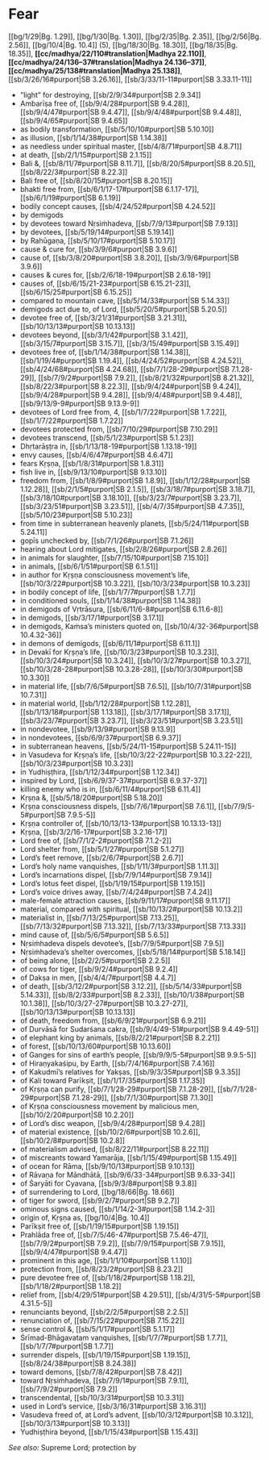 # Fear

[[bg/1/29|Bg. 1.29]], [[bg/1/30|Bg. 1.30]], [[bg/2/35|Bg. 2.35]], [[bg/2/56|Bg. 2.56]], [[bg/10/4|Bg. 10.4]] (5), [[bg/18/30|Bg. 18.30]], [[bg/18/35|Bg. 18.35]], **[[cc/madhya/22/110#translation|Madhya 22.110]]**, **[[cc/madhya/24/136–37#translation|Madhya 24.136–37]]**, **[[cc/madhya/25/138#translation|Madhya 25.138]]**, [[sb/3/26/16#purport|SB 3.26.16]], [[sb/3/33/11-11#purport|SB 3.33.11-11]]

* ”light” for destroying, [[sb/2/9/34#purport|SB 2.9.34]]
* Ambarīṣa free of, [[sb/9/4/28#purport|SB 9.4.28]], [[sb/9/4/47#purport|SB 9.4.47]], [[sb/9/4/48#purport|SB 9.4.48]], [[sb/9/4/65#purport|SB 9.4.65]]
* as bodily transformation, [[sb/5/10/10#purport|SB 5.10.10]]
* as illusion, [[sb/1/14/38#purport|SB 1.14.38]]
* as needless under spiritual master, [[sb/4/8/71#purport|SB 4.8.71]]
* at death, [[sb/2/1/15#purport|SB 2.1.15]]
* Bali &, [[sb/8/11/7#purport|SB 8.11.7]], [[sb/8/20/5#purport|SB 8.20.5]], [[sb/8/22/3#purport|SB 8.22.3]]
* Bali free of, [[sb/8/20/15#purport|SB 8.20.15]]
* bhakti free from, [[sb/6/1/17-17#purport|SB 6.1.17-17]], [[sb/6/1/19#purport|SB 6.1.19]]
* bodily concept causes, [[sb/4/24/52#purport|SB 4.24.52]]
* by demigods
* by devotees toward Nṛsiṁhadeva, [[sb/7/9/13#purport|SB 7.9.13]]
* by devotees, [[sb/5/19/14#purport|SB 5.19.14]]
* by Rahūgaṇa, [[sb/5/10/17#purport|SB 5.10.17]]
* cause & cure for, [[sb/3/9/6#purport|SB 3.9.6]]
* cause of, [[sb/3/8/20#purport|SB 3.8.20]], [[sb/3/9/6#purport|SB 3.9.6]]
* causes & cures for, [[sb/2/6/18-19#purport|SB 2.6.18-19]]
* causes of, [[sb/6/15/21-23#purport|SB 6.15.21-23]], [[sb/6/15/25#purport|SB 6.15.25]]
* compared to mountain cave, [[sb/5/14/33#purport|SB 5.14.33]]
* demigods act due to, of Lord, [[sb/5/20/5#purport|SB 5.20.5]]
* devotee free of, [[sb/3/21/31#purport|SB 3.21.31]], [[sb/10/13/13#purport|SB 10.13.13]]
* devotees beyond, [[sb/3/1/42#purport|SB 3.1.42]], [[sb/3/15/7#purport|SB 3.15.7]], [[sb/3/15/49#purport|SB 3.15.49]]
* devotees free of, [[sb/1/14/38#purport|SB 1.14.38]], [[sb/1/19/4#purport|SB 1.19.4]], [[sb/4/24/52#purport|SB 4.24.52]], [[sb/4/24/68#purport|SB 4.24.68]], [[sb/7/1/28-29#purport|SB 7.1.28-29]], [[sb/7/9/2#purport|SB 7.9.2]], [[sb/8/21/32#purport|SB 8.21.32]], [[sb/8/22/3#purport|SB 8.22.3]], [[sb/9/4/24#purport|SB 9.4.24]], [[sb/9/4/28#purport|SB 9.4.28]], [[sb/9/4/48#purport|SB 9.4.48]], [[sb/9/13/9-9#purport|SB 9.13.9-9]]
* devotees of Lord free from, 4, [[sb/1/7/22#purport|SB 1.7.22]], [[sb/1/7/22#purport|SB 1.7.22]]
* devotees protected from, [[sb/7/10/29#purport|SB 7.10.29]]
* devotees transcend, [[sb/5/1/23#purport|SB 5.1.23]]
* Dhṛtarāṣṭra in, [[sb/1/13/18-19#purport|SB 1.13.18-19]]
* envy causes, [[sb/4/6/47#purport|SB 4.6.47]]
* fears Kṛṣṇa, [[sb/1/8/31#purport|SB 1.8.31]]
* fish live in, [[sb/9/13/10#purport|SB 9.13.10]]
* freedom from, [[sb/1/8/9#purport|SB 1.8.9]], [[sb/1/12/28#purport|SB 1.12.28]], [[sb/2/1/5#purport|SB 2.1.5]], [[sb/3/18/7#purport|SB 3.18.7]], [[sb/3/18/10#purport|SB 3.18.10]], [[sb/3/23/7#purport|SB 3.23.7]], [[sb/3/23/51#purport|SB 3.23.51]], [[sb/4/7/35#purport|SB 4.7.35]], [[sb/5/10/23#purport|SB 5.10.23]]
* from time in subterranean heavenly planets, [[sb/5/24/11#purport|SB 5.24.11]]
* gopīs unchecked by, [[sb/7/1/26#purport|SB 7.1.26]]
* hearing about Lord mitigates, [[sb/2/8/26#purport|SB 2.8.26]]
* in animals for slaughter, [[sb/7/15/10#purport|SB 7.15.10]]
* in animals, [[sb/6/1/51#purport|SB 6.1.51]]
* in author for Kṛṣṇa consciousness movement’s life, [[sb/10/3/22#purport|SB 10.3.22]], [[sb/10/3/23#purport|SB 10.3.23]]
* in bodily concept of life, [[sb/1/7/7#purport|SB 1.7.7]]
* in conditioned souls, [[sb/1/14/38#purport|SB 1.14.38]]
* in demigods of Vṛtrāsura, [[sb/6/11/6-8#purport|SB 6.11.6-8]]
* in demigods, [[sb/3/17/1#purport|SB 3.17.1]]
* in demigods, Kaṁsa’s ministers quoted on, [[sb/10/4/32-36#purport|SB 10.4.32-36]]
* in demons of demigods, [[sb/6/11/1#purport|SB 6.11.1]]
* in Devakī for Kṛṣṇa’s life, [[sb/10/3/23#purport|SB 10.3.23]], [[sb/10/3/24#purport|SB 10.3.24]], [[sb/10/3/27#purport|SB 10.3.27]], [[sb/10/3/28-28#purport|SB 10.3.28-28]], [[sb/10/3/30#purport|SB 10.3.30]]
* in material life, [[sb/7/6/5#purport|SB 7.6.5]], [[sb/10/7/31#purport|SB 10.7.31]]
* in material world, [[sb/1/12/28#purport|SB 1.12.28]], [[sb/1/13/18#purport|SB 1.13.18]], [[sb/3/17/1#purport|SB 3.17.1]], [[sb/3/23/7#purport|SB 3.23.7]], [[sb/3/23/51#purport|SB 3.23.51]]
* in nondevotee, [[sb/9/13/9#purport|SB 9.13.9]]
* in nondevotees, [[sb/6/9/37#purport|SB 6.9.37]]
* in subterranean heavens, [[sb/5/24/11-15#purport|SB 5.24.11-15]]
* in Vasudeva for Kṛṣṇa’s life, [[sb/10/3/22-22#purport|SB 10.3.22-22]], [[sb/10/3/23#purport|SB 10.3.23]]
* in Yudhiṣṭhira, [[sb/1/12/34#purport|SB 1.12.34]]
* inspired by Lord, [[sb/6/9/37-37#purport|SB 6.9.37-37]]
* killing enemy who is in, [[sb/6/11/4#purport|SB 6.11.4]]
* Kṛṣṇa &, [[sb/5/18/20#purport|SB 5.18.20]]
* Kṛṣṇa consciousness dispels, [[sb/7/6/1#purport|SB 7.6.1]], [[sb/7/9/5-5#purport|SB 7.9.5-5]]
* Kṛṣṇa controller of, [[sb/10/13/13-13#purport|SB 10.13.13-13]]
* Kṛṣṇa, [[sb/3/2/16-17#purport|SB 3.2.16-17]]
* Lord free of, [[sb/7/1/2-2#purport|SB 7.1.2-2]]
* Lord shelter from, [[sb/5/1/27#purport|SB 5.1.27]]
* Lord’s feet remove, [[sb/2/6/7#purport|SB 2.6.7]]
* Lord’s holy name vanquishes, [[sb/1/11/3#purport|SB 1.11.3]]
* Lord’s incarnations dispel, [[sb/7/9/14#purport|SB 7.9.14]]
* Lord’s lotus feet dispel, [[sb/1/19/15#purport|SB 1.19.15]]
* Lord’s voice drives away, [[sb/7/4/24#purport|SB 7.4.24]]
* male-female attraction causes, [[sb/9/11/17#purport|SB 9.11.17]]
* material, compared with spiritual, [[sb/10/13/2#purport|SB 10.13.2]]
* materialist in, [[sb/7/13/25#purport|SB 7.13.25]], [[sb/7/13/32#purport|SB 7.13.32]], [[sb/7/13/33#purport|SB 7.13.33]]
* mind cause of, [[sb/5/6/5#purport|SB 5.6.5]]
* Nṛsiṁhadeva dispels devotee’s, [[sb/7/9/5#purport|SB 7.9.5]]
* Nṛsiṁhadeva’s shelter overcomes, [[sb/5/18/14#purport|SB 5.18.14]]
* of being alone, [[sb/2/2/5#purport|SB 2.2.5]]
* of cows for tiger, [[sb/9/2/4#purport|SB 9.2.4]]
* of Dakṣa in men, [[sb/4/4/7#purport|SB 4.4.7]]
* of death, [[sb/3/12/2#purport|SB 3.12.2]], [[sb/5/14/33#purport|SB 5.14.33]], [[sb/8/2/33#purport|SB 8.2.33]], [[sb/10/1/38#purport|SB 10.1.38]], [[sb/10/3/27-27#purport|SB 10.3.27-27]], [[sb/10/13/13#purport|SB 10.13.13]]
* of death, freedom from, [[sb/6/9/21#purport|SB 6.9.21]]
* of Durvāsā for Sudarśana cakra, [[sb/9/4/49-51#purport|SB 9.4.49-51]]
* of elephant king by animals, [[sb/8/2/21#purport|SB 8.2.21]]
* of forest, [[sb/10/13/60#purport|SB 10.13.60]]
* of Ganges for sins of earth’s people, [[sb/9/9/5-5#purport|SB 9.9.5-5]]
* of Hiraṇyakaśipu, by Earth, [[sb/7/4/16#purport|SB 7.4.16]]
* of Kakudmī’s relatives for Yakṣas, [[sb/9/3/35#purport|SB 9.3.35]]
* of Kali toward Parīkṣit, [[sb/1/17/35#purport|SB 1.17.35]]
* of Kṛṣṇa can purify, [[sb/7/1/28-29#purport|SB 7.1.28-29]], [[sb/7/1/28-29#purport|SB 7.1.28-29]], [[sb/7/1/30#purport|SB 7.1.30]]
* of Kṛṣṇa consciousness movement by malicious men, [[sb/10/2/20#purport|SB 10.2.20]]
* of Lord’s disc weapon, [[sb/9/4/28#purport|SB 9.4.28]]
* of material existence, [[sb/10/2/6#purport|SB 10.2.6]], [[sb/10/2/8#purport|SB 10.2.8]]
* of materialism advised, [[sb/8/22/11#purport|SB 8.22.11]]
* of miscreants toward Yamarāja, [[sb/1/15/49#purport|SB 1.15.49]]
* of ocean for Rāma, [[sb/9/10/13#purport|SB 9.10.13]]
* of Rāvaṇa for Māndhātā, [[sb/9/6/33-34#purport|SB 9.6.33-34]]
* of Śaryāti for Cyavana, [[sb/9/3/8#purport|SB 9.3.8]]
* of surrendering to Lord, [[bg/18/66|Bg. 18.66]]
* of tiger for sword, [[sb/9/2/7#purport|SB 9.2.7]]
* ominous signs caused, [[sb/1/14/2-3#purport|SB 1.14.2-3]]
* origin of, Kṛṣṇa as, [[bg/10/4|Bg. 10.4]]
* Parīkṣit free of, [[sb/1/19/15#purport|SB 1.19.15]]
* Prahlāda free of, [[sb/7/5/46-47#purport|SB 7.5.46-47]], [[sb/7/9/2#purport|SB 7.9.2]], [[sb/7/9/15#purport|SB 7.9.15]], [[sb/9/4/47#purport|SB 9.4.47]]
* prominent in this age, [[sb/1/1/10#purport|SB 1.1.10]]
* protection from, [[sb/8/23/2#purport|SB 8.23.2]]
* pure devotee free of, [[sb/1/18/2#purport|SB 1.18.2]], [[sb/1/18/2#purport|SB 1.18.2]]
* relief from, [[sb/4/29/51#purport|SB 4.29.51]], [[sb/4/31/5-5#purport|SB 4.31.5-5]]
* renunciants beyond, [[sb/2/2/5#purport|SB 2.2.5]]
* renunciation of, [[sb/7/15/22#purport|SB 7.15.22]]
* sense control &, [[sb/5/1/17#purport|SB 5.1.17]]
* Śrīmad-Bhāgavatam vanquishes, [[sb/1/7/7#purport|SB 1.7.7]], [[sb/1/7/7#purport|SB 1.7.7]]
* surrender dispels, [[sb/1/19/15#purport|SB 1.19.15]], [[sb/8/24/38#purport|SB 8.24.38]]
* toward demons, [[sb/7/8/42#purport|SB 7.8.42]]
* toward Nṛsiṁhadeva, [[sb/7/9/1#purport|SB 7.9.1]], [[sb/7/9/2#purport|SB 7.9.2]]
* transcendental, [[sb/10/3/31#purport|SB 10.3.31]]
* used in Lord’s service, [[sb/3/16/31#purport|SB 3.16.31]]
* Vasudeva freed of, at Lord’s advent, [[sb/10/3/12#purport|SB 10.3.12]], [[sb/10/3/13#purport|SB 10.3.13]]
* Yudhiṣṭhira beyond, [[sb/1/15/43#purport|SB 1.15.43]]

*See also:* Supreme Lord; protection by
